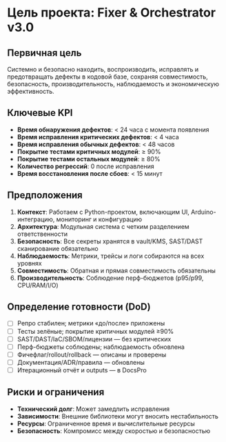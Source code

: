 # Цель проекта: Fixer & Orchestrator v3.0

## Первичная цель
Системно и безопасно находить, воспроизводить, исправлять и предотвращать дефекты в кодовой базе, сохраняя совместимость, безопасность, производительность, наблюдаемость и экономическую эффективность.

## Ключевые KPI
- **Время обнаружения дефектов**: < 24 часа с момента появления
- **Время исправления критических дефектов**: < 4 часа
- **Время исправления обычных дефектов**: < 48 часов
- **Покрытие тестами критичных модулей**: ≥ 90%
- **Покрытие тестами остальных модулей**: ≥ 80%
- **Количество регрессий**: 0 после исправления
- **Время восстановления после сбоев**: < 15 минут

## Предположения
1. **Контекст**: Работаем с Python-проектом, включающим UI, Arduino-интеграцию, мониторинг и конфигурацию
2. **Архитектура**: Модульная система с четким разделением ответственности
3. **Безопасность**: Все секреты хранятся в vault/KMS, SAST/DAST сканирование обязательно
4. **Наблюдаемость**: Метрики, трейсы и логи собираются на всех уровнях
5. **Совместимость**: Обратная и прямая совместимость обязательны
6. **Производительность**: Соблюдение перф-бюджетов (p95/p99, CPU/RAM/I/O)

## Определение готовности (DoD)
- [ ] Репро стабилен; метрики «до/после» приложены
- [ ] Тесты зелёные; покрытие критичных модулей ≥90%
- [ ] SAST/DAST/IaC/SBOM/лицензии — без критических
- [ ] Перф-бюджеты соблюдены; наблюдаемость обновлена
- [ ] Фичефлаг/rollout/rollback — описаны и проверены
- [ ] Документация/ADR/правила — обновлены
- [ ] Итерационный отчёт и outputs — в DocsPro

## Риски и ограничения
- **Технический долг**: Может замедлить исправления
- **Зависимости**: Внешние библиотеки могут вносить нестабильность
- **Ресурсы**: Ограниченное время и вычислительные ресурсы
- **Безопасность**: Компромисс между скоростью и безопасностью